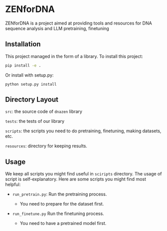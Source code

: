 # ZENforDNA

ZENforDNA is a project aimed at providing tools and resources for DNA sequence analysis and LLM pretraining, finetuning

## Installation

This project managed in the form of a library. To install this project:

```bash
pip install -e .
```

Or install with setup.py:
```
python setup.py install
```

## Directory Layout

`src`: the source code of `dnazen` library

`tests`: the tests of our library

`scripts`: the scripts you need to do pretraining, finetuning, making datasets, etc.

`resources`: directory for keeping results.


## Usage

We keep all scripts you might find useful in `sciripts` directory. The usage of script is self-explanatory. Here are some scripts you might find most helpful:

- `run_pretrain.py`: Run the pretraining process.

    - You need to prepare for the dataset first.

- `run_finetune.py` Run the finetuning process.

    - You need to have a pretrained model first.



